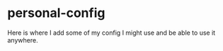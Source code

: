 # personal-config
Here is where I add some of my config I might use and be able to use it anywhere.
